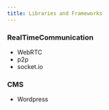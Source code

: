 ```yaml
---
title: Libraries and Frameworks
---
```


### RealTimeCommunication

- WebRTC
- p2p
- socket.io

### CMS 

- Wordpress